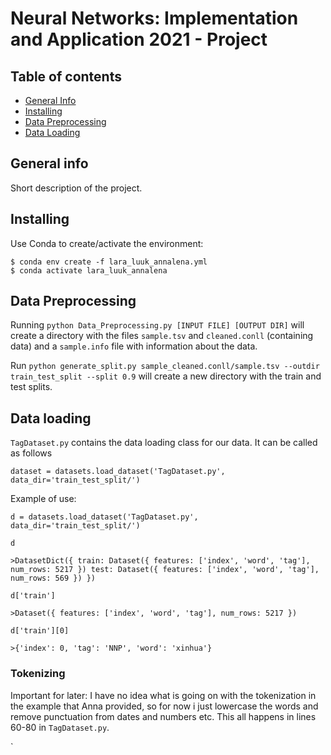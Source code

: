 # Neural Networks: Implementation and Application 2021 - Project


## Table of contents
* [General Info](#general-info)
* [Installing](#installing)
* [Data Preprocessing](#data-Preprocessing)
* [Data Loading](#data-loading)

## General info
Short description of the project.

## Installing
Use Conda to create/activate the environment:
```
$ conda env create -f lara_luuk_annalena.yml
$ conda activate lara_luuk_annalena
```

## Data Preprocessing
Running `python Data_Preprocessing.py [INPUT FILE] [OUTPUT DIR]` will create a directory with the files `sample.tsv` and `cleaned.conll` (containing data) and a `sample.info` file with information about the data.

Run `python generate_split.py sample_cleaned.conll/sample.tsv --outdir train_test_split --split 0.9` will create a new directory with the train and test splits.

## Data loading

`TagDataset.py` contains the data loading class for our data. It can be called as follows

`dataset = datasets.load_dataset('TagDataset.py', data_dir='train_test_split/')`

Example of use:

`d = datasets.load_dataset('TagDataset.py', data_dir='train_test_split/')`

`d`

`>DatasetDict({
    train: Dataset({
        features: ['index', 'word', 'tag'],
        num_rows: 5217
    })
    test: Dataset({
        features: ['index', 'word', 'tag'],
        num_rows: 569
    })
})`

`d['train']`

`>Dataset({
    features: ['index', 'word', 'tag'],
    num_rows: 5217
})`

`d['train'][0]`

`>{'index': 0, 'tag': 'NNP', 'word': 'xinhua'}`

### Tokenizing

Important for later: I have no idea what is going on with the tokenization in the example that Anna provided, so for now i just lowercase the words and remove punctuation from dates and numbers etc. This all happens in lines 60-80 in `TagDataset.py`.


`
